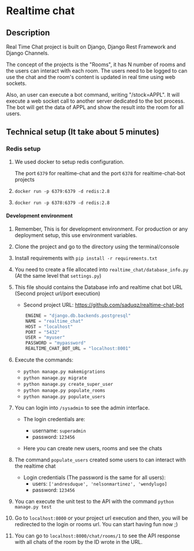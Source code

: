 # Realtime chat


## Description
Real Time Chat project is built on Django, Django Rest Framework and Django Channels.


The concept of the projects is the "Rooms", it has N number of rooms and the users can
interact with each room. The users need to be logged to can use the chat and the room's 
content is updated in real time using web sockets.

Also, an user can execute a bot command, writing "/stock=APPL". It will execute a web socket
call to another server dedicated to the bot process. The bot will get the data of 
APPL and show the result into the room for all users.


## Technical setup (It take about 5 minutes)


### Redis setup

1. We used docker to setup redis configuration.

    The port `6379` for realtime-chat and the port `6378` for 
    realtime-chat-bot projects

1. `docker run -p 6379:6379 -d redis:2.8`

1. `docker run -p 6378:6379 -d redis:2.8`

#### Development environment

1. Remember, This is for development environment. For production or any deployment setup,
this use environment variables.

1. Clone the project and go to the directory using the terminal/console

1. Install requirements with `pip install -r requirements.txt`

1. You need to create a file allocated into `realtime_chat/database_info.py` 
(At the same level that `settings.py`)

1. This file should contains the Database info and realtime chat bot URL (Second project
url/port execution)

    - Second project URL: https://github.com/saduqz/realtime-chat-bot
    
    ```python
        ENGINE = "django.db.backends.postgresql"
        NAME = "realtime_chat"
        HOST = "localhost"
        PORT = "5432"
        USER = "myuser"
        PASSWORD = "mypassword"
        REALTIME_CHAT_BOT_URL = "localhost:8001"
    ```    

1. Execute the commands:
     - `python manage.py makemigrations`
     - `python manage.py migrate`
     - `python manage.py create_super_user`
     - `python manage.py populate_rooms`
     - `python manage.py populate_users`
     
1. You can login into `/sysadmin` to see the admin interface.

    - The login credentials are:
        - username: `superadmin`
        - password: `123456`
        
    - Here you can create new users, rooms and see the chats
        
1. The command `populate_users` created some users to can interact with the realtime chat

    - Login credentials (The password is the same for all users):
        - users: `['andresduque', 'nelsonmartinez', 'wendylugo]`
        - password: `123456`
        
1. You can execute the unit test to the API with the command `python manage.py test`        
        
1. Go to `localhost:8000` or your project url execution and then, you will be redirected
to the login or rooms url. You can start having fun now ;)

1. You can go to `localhost:8000/chat/rooms/1` to see the API response 
with all chats of the room by the ID wrote in the URL.